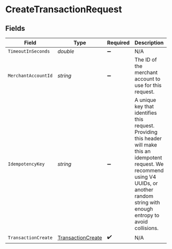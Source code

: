 # CreateTransactionRequest


## Fields

| Field                                                                                                                                                                                                 | Type                                                                                                                                                                                                  | Required                                                                                                                                                                                              | Description                                                                                                                                                                                           | Example                                                                                                                                                                                               |
| ----------------------------------------------------------------------------------------------------------------------------------------------------------------------------------------------------- | ----------------------------------------------------------------------------------------------------------------------------------------------------------------------------------------------------- | ----------------------------------------------------------------------------------------------------------------------------------------------------------------------------------------------------- | ----------------------------------------------------------------------------------------------------------------------------------------------------------------------------------------------------- | ----------------------------------------------------------------------------------------------------------------------------------------------------------------------------------------------------- |
| `TimeoutInSeconds`                                                                                                                                                                                    | *double*                                                                                                                                                                                              | :heavy_minus_sign:                                                                                                                                                                                    | N/A                                                                                                                                                                                                   |                                                                                                                                                                                                       |
| `MerchantAccountId`                                                                                                                                                                                   | *string*                                                                                                                                                                                              | :heavy_minus_sign:                                                                                                                                                                                    | The ID of the merchant account to use for this request.                                                                                                                                               | default                                                                                                                                                                                               |
| `IdempotencyKey`                                                                                                                                                                                      | *string*                                                                                                                                                                                              | :heavy_minus_sign:                                                                                                                                                                                    | A unique key that identifies this request. Providing this header will make this an idempotent request. We recommend using V4 UUIDs, or another random string with enough entropy to avoid collisions. | request-12345                                                                                                                                                                                         |
| `TransactionCreate`                                                                                                                                                                                   | [TransactionCreate](../../Models/Components/TransactionCreate.md)                                                                                                                                     | :heavy_check_mark:                                                                                                                                                                                    | N/A                                                                                                                                                                                                   |                                                                                                                                                                                                       |